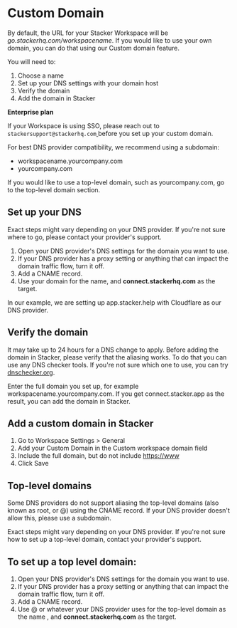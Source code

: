 # Custom Domain

By default, the URL for your Stacker Workspace will be *go.stackerhq.com/workspacename*. If you would like to use your own domain, you can do that using our Custom domain feature.

You will need to:

1. Choose a name
2. Set up your DNS settings with your domain host
3. Verify the domain
4. Add the domain in Stacker

**Enterprise plan**

If your Workspace is using SSO, please reach out to `stackersupport@stackerhq.com`[ ](mailto:support@stackerhq.com)before you set up your custom domain.

For best DNS provider compatibility, we recommend using a subdomain:

* workspacename.yourcompany.com
* yourcompany.com

If you would like to use a top-level domain, such as yourcompany.com, go to the top-level domain section.

## Set up your DNS <a href="#h_01fz0cw791x6fr4gg7tb9hxhjq" id="h_01fz0cw791x6fr4gg7tb9hxhjq"></a>

Exact steps might vary depending on your DNS provider. If you're not sure where to go, please contact your provider's support.

1. Open your DNS provider's DNS settings for the domain you want to use.
2. If your DNS provider has a proxy setting or anything that can impact the domain traffic flow, turn it off.&#x20;
3. Add a CNAME record.
4. Use your domain for the name, and **connect.stackerhq.com** as the target.

In our example, we are setting up app.stacker.help with Cloudflare as our DNS provider.

## Verify the domain <a href="#h_01fz0n1dnd5patvbcxznpre6kg" id="h_01fz0n1dnd5patvbcxznpre6kg"></a>

It may take up to 24 hours for a DNS change to apply. Before adding the domain in Stacker, please verify that the aliasing works. To do that you can use any DNS checker tools. If you're not sure which one to use, you can try [dnschecker.org](http://dnschecker.org/).

Enter the full domain you set up, for example workspacename.yourcompany.com. If you get connect.stacker.app as the result, you can add the domain in Stacker.

## Add a custom domain in Stacker <a href="#h_01fz0cwt3xqyjgwpzke539x6gb" id="h_01fz0cwt3xqyjgwpzke539x6gb"></a>

1. Go to Workspace Settings > General
2. Add your Custom Domain in the Custom workspace domain field
3. Include the full domain, but do not include <https://www>
4. Click Save

## Top-level domains

Some DNS providers do not support aliasing the top-level domains (also known as root, or @) using the CNAME record. If your DNS provider doesn't allow this, please use a subdomain.

Exact steps might vary depending on your DNS provider. If you're not sure how to set up a top-level domain, contact your provider's support.

## To set up a top level domain:

1. Open your DNS provider's DNS settings for the domain you want to use.
2. If your DNS provider has a proxy setting or anything that can impact the domain traffic flow, turn it off.&#x20;
3. Add a CNAME record.
4. Use @ or whatever your DNS provider uses for the top-level domain as the name , and **connect.stackerhq.com** as the target.
